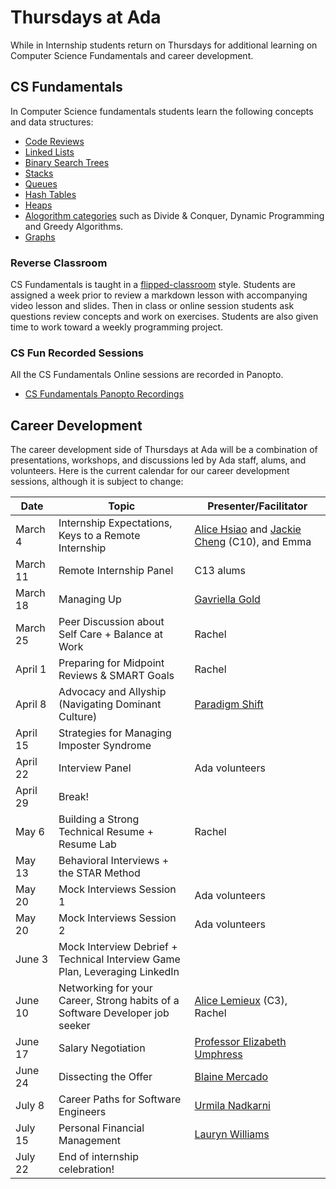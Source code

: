 # Thursdays at Ada

While in Internship students return on Thursdays for additional learning on Computer Science Fundamentals and career development.

## CS Fundamentals

In Computer Science fundamentals students learn the following concepts and data structures:

- [Code Reviews](../01-Code-Reviews/01-code-reviews.md)
- [Linked Lists](../02-linked-lists/02-linked-lists.md)
- [Binary Search Trees](../03-Binary-Search-Trees/01-Binary-Search-Trees.md)
- [Stacks](../04-Stacks-And-Queues/01-stacks-and-queues.md)
- [Queues](../04-Stacks-And-Queues/01-stacks-and-queues.md)
- [Hash Tables](../05-hash-tables/01-hash-tables.md)
- [Heaps](../06-heaps/01-heaps.md)
- [Alogorithm categories](../07-algorithms/algorithms.md) such as Divide & Conquer, Dynamic Programming and Greedy Algorithms.
- [Graphs](../08-graphs/graphs.md)

### Reverse Classroom

CS Fundamentals is taught in a [flipped-classroom](https://omerad.msu.edu/teaching/teaching-strategies/27-teaching/162-what-why-and-how-to-implement-a-flipped-classroom-model) style.  Students are assigned a week prior to review a markdown lesson with accompanying video lesson and slides.  Then in class or online session students ask questions review concepts and work on exercises.  Students are also given time to work toward a weekly programming project.

### CS Fun Recorded Sessions

All the CS Fundamentals Online sessions are recorded in Panopto.

- [CS Fundamentals Panopto Recordings](https://adaacademy.hosted.panopto.com/Panopto/Pages/Sessions/List.aspx?folderID=68179df6-b98d-4b12-8f68-ac32016bc0a0)


## Career Development

The career development side of Thursdays at Ada will be a combination of presentations, workshops, and discussions led by Ada staff, alums, and volunteers. Here is the current calendar for our career development sessions, although it is subject to change:

| Date     | Topic | Presenter/Facilitator |
| ----------- | ----------- | ----------- |
| March 4     | Internship Expectations, Keys to a Remote Internship       | [Alice Hsiao](https://www.linkedin.com/in/alicehsiao/) and [Jackie Cheng](https://www.linkedin.com/in/jacquelyncheng/) (C10), and Emma       |
| March 11   | Remote Internship Panel        | C13 alums        |
| March 18   | Managing Up        | [Gavriella Gold](https://www.linkedin.com/in/gavriellagold/)        |
| March 25   | Peer Discussion about Self Care + Balance at Work        | Rachel        |
| April 1 | Preparing for Midpoint Reviews & SMART Goals| Rachel        |
| April 8 | Advocacy and Allyship (Navigating Dominant Culture)| [Paradigm Shift](https://paradigmshiftseattle.com/)        |
| April 15 | Strategies for Managing Imposter Syndrome|         |
| April 22 | Interview Panel| Ada volunteers        |
| April 29 | Break!|         |
| May 6 | Building a Strong Technical Resume + Resume Lab |    Rachel     |
| May 13 | Behavioral Interviews + the STAR Method |         |
| May 20 | Mock Interviews Session 1 |    Ada volunteers     |
| May 20 | Mock Interviews Session 2 |     Ada volunteers    |
| June 3 | Mock Interview Debrief + Technical Interview Game Plan, Leveraging LinkedIn |         |
| June 10 | Networking for your Career, Strong habits of a Software Developer job seeker |     [Alice Lemieux](https://www.linkedin.com/in/alicelmx/) (C3), Rachel   |
| June 17 | Salary Negotiation |     [Professor Elizabeth Umphress](https://foster.uw.edu/faculty-research/directory/elizabeth-umphress/)   |
| June 24 | Dissecting the Offer |     [Blaine Mercado](https://www.linkedin.com/in/blaine-mercado/)   |
| July 8 | Career Paths for Software Engineers |     [Urmila Nadkarni](https://www.linkedin.com/in/urmilan/)  |
| July 15 | Personal Financial Management |     [Lauryn Williams](https://www.worth-winning.com/who-we-are/)   |
| July 22 | End of internship celebration! |        |
